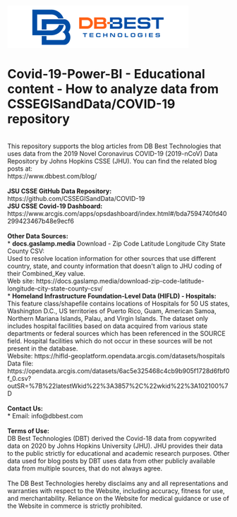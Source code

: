![](./dbbest-logo-small.png)
# Covid-19-Power-BI - Educational content - How to analyze data from CSSEGISandData/COVID-19 repository
<br>
This repository supports the blog articles from DB Best Technologies that uses data from the 2019 Novel Coronavirus COVID-19 (2019-nCoV) Data Repository by Johns Hopkins CSSE (JHU). You can find the related blog posts at:<br>
https://www.dbbest.com/blog/<br>
<br>
<b>JSU CSSE GitHub Data Repository:</b> https://github.com/CSSEGISandData/COVID-19<br>
<b>JSU CSSE Covid-19 Dashboard:</b> https://www.arcgis.com/apps/opsdashboard/index.html#/bda7594740fd40299423467b48e9ecf6<br>
<br>
<b>Other Data Sources:</b><br>
* <b>docs.gaslamp.media</b> Download - Zip Code Latitude Longitude City State County CSV: <br>
Used to resolve location information for other sources that use different country, state, and county information that doesn't align to JHU coding of their Combined_Key value. <br>
Web site: https://docs.gaslamp.media/download-zip-code-latitude-longitude-city-state-county-csv/<br>
* <b>Homeland Infrastructure Foundation-Level Data (HIFLD) - Hospitals:</b><br>
This feature class/shapefile contains locations of Hospitals for 50 US states, Washington D.C., US territories of Puerto Rico, Guam, American Samoa, Northern Mariana Islands, Palau, and Virgin Islands. The dataset only includes hospital facilities based on data acquired from various state departments or federal sources which has been referenced in the SOURCE field. Hospital facilities which do not occur in these sources will be not present in the database. <br>
Website: https://hifld-geoplatform.opendata.arcgis.com/datasets/hospitals<br>
Data file: https://opendata.arcgis.com/datasets/6ac5e325468c4cb9b905f1728d6fbf0f_0.csv?outSR=%7B%22latestWkid%22%3A3857%2C%22wkid%22%3A102100%7D<br>
<br>
<b>Contact Us: </b><br>
* Email: info@dbbest.com
<br><br>
<b>Terms of Use:</b><br>
DB Best Technologies (DBT) derived the Covid-18 data from copywrited data on 2020 by Johns Hopkins University (JHU). JHU provides their data to the public strictly for educational and academic research purposes. Other data used for blog posts by DBT uses data from other publicly available data from multiple sources, that do not always agree. <br>
<br>
The DB Best Technologies hereby disclaims any and all representations and warranties with respect to the Website, including accuracy, fitness for use, and merchantability.  Reliance on the Website for medical guidance or use of the Website in commerce is strictly prohibited.
